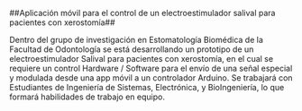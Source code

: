 ##Aplicación móvil para el control de un electroestimulador salival para pacientes con xerostomía##

Dentro del grupo de investigación en Estomatología Biomédica de la Facultad de Odontología se está desarrollando un prototipo de un electroestimulador Salival para pacientes con xerostomía, en el cual se requiere un control Hardware / Software para el envío de una señal especial y modulada desde una app móvil a un controlador Arduino.  Se trabajará con Estudiantes de Ingeniería de Sistemas, Electrónica, y BioIngeniería, lo que formará habilidades de trabajo en equipo. 
